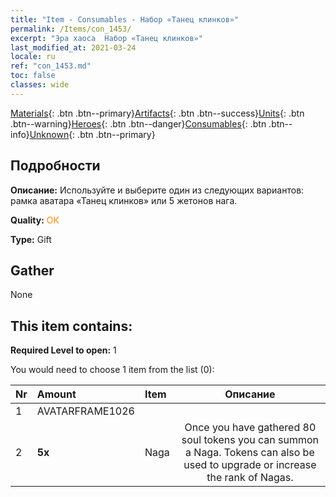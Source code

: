 ```yaml
---
title: "Item - Consumables - Набор «Танец клинков»"
permalink: /Items/con_1453/
excerpt: "Эра хаоса  Набор «Танец клинков»"
last_modified_at: 2021-03-24
locale: ru
ref: "con_1453.md"
toc: false
classes: wide
---
```

 [Materials](/ru/Items/){: .btn .btn--primary}[Artifacts](/ru/Items/Artifacts/){: .btn .btn--success}[Units](/ru/Items/Units/){: .btn .btn--warning}[Heroes](/ru/Items/Heroes/){: .btn .btn--danger}[Consumables](/ru/Items/Consumables/){: .btn .btn--info}[Unknown](/ru/Items/Unknown/){: .btn .btn--primary}

## Подробности
 **Описание:** Используйте и выберите один из следующих вариантов: рамка аватара «Танец клинков» или 5 жетонов нага.

 **Quality:** <span style="color: #FF8C00">OK</span>

 **Type:** Gift

## Gather

  None

## This item contains:

 **Required Level to open:** 1

 You would need to choose 1 item from the list (0):

  | Nr | Amount |     Item    | Описание |
  |:---|:-------|:------------|:-----------:|
  | 1 | AVATARFRAME1026 | 
  | 2 |  **5x** | Naga | Once you have gathered 80 soul tokens you can summon a Naga. Tokens can also be used to upgrade or increase the rank of Nagas.  | 
